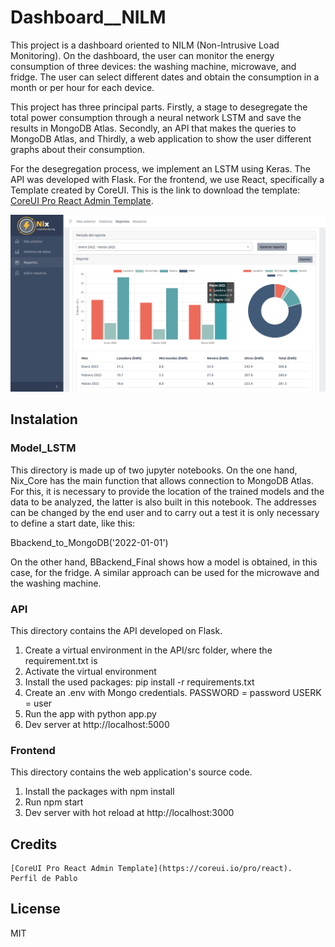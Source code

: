 # Dashboard__NILM

This project is a dashboard oriented to NILM (Non-Intrusive Load Monitoring). On the dashboard, the user can monitor the energy consumption of three devices: the washing machine, microwave, and fridge. The user can select different dates and obtain the consumption in a month or per hour for each device.

This project has three principal parts. Firstly, a stage to desegregate the total power consumption through a neural network LSTM and save the results in MongoDB Atlas. Secondly, an API that makes the queries to MongoDB Atlas, and Thirdly, a web application to show the user different graphs about their consumption. 

For the desegregation process, we implement an LSTM using Keras. The API was developed with Flask. For the frontend, we use React, specifically a Template created by CoreUI. This is the link to download the template: [CoreUI Pro React Admin Template](https://coreui.io/pro/react). 

![](static/example.png)


## Instalation 
### Model_LSTM

This directory is made up of two jupyter notebooks. On the one hand, Nix_Core has the main function that allows connection to MongoDB Atlas. For this, it is necessary to provide the location of the trained models and the data to be analyzed, the latter is also built in this notebook. The addresses can be changed by the end user and to carry out a test it is only necessary to define a start date, like this:

Bbackend_to_MongoDB('2022-01-01')

On the other hand, BBackend_Final shows how a model is obtained, in this case, for the fridge. A similar approach can be used for the microwave and the washing machine.

### API 
This directory contains the API developed on Flask. 

1. Create a virtual environment in the API/src folder, where the requirement.txt is
2. Activate the virtual environment
3. Install the used packages: pip install -r requirements.txt
4. Create an .env with Mongo credentials.
     PASSWORD = password
     USERK = user
5. Run the app with python app.py
6. Dev server at http://localhost:5000 



### Frontend
This directory contains the web application's source code. 

1. Install the packages with npm install
2. Run npm start
3. Dev server with hot reload at http://localhost:3000

## Credits
    [CoreUI Pro React Admin Template](https://coreui.io/pro/react). 
    Perfil de Pablo

## License

MIT
